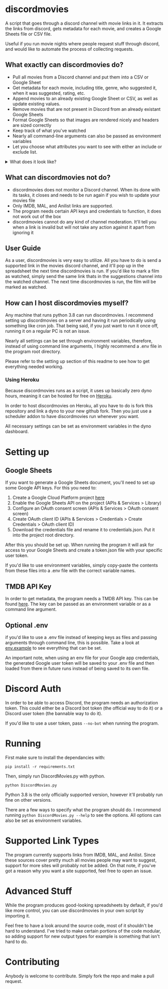 # discordmovies
A script that goes through a discord channel with movie links in it. It extracts 
the links from discord, gets metadata for each movie, and creates a Google 
Sheets file or CSV file.

Useful if you run movie nights where people request stuff through discord, and 
would like to automate the process of collecting requests.

## What exactly can discordmovies do?
- Pull all movies from a Discord channel and put them into a CSV or Google Sheet
- Get metadata for each movie, including title, genre, who suggested it, when it 
was suggested, rating, etc.
- Append movies to an already existing Google Sheet or CSV, as well as update
existing values.
- Remove movies that are not present in Discord from an already existant Google 
Sheets
- Format Google Sheets so that images are rendered nicely and headers are sized 
correctly
- Keep track of what you've watched
- Nearly all command-line arguments can also be passed as environment variables
- Let you choose what attributes you want to see with either an include or 
exclude list.
<details>
<summary>What does it look like?</summary>
<br>
<img src="https://imgur.com/RHFrvoT.png" alt="Image of discordmovies sheet.">
</details>

## What can discordmovies not do?
- discordmovies does not monitor a Discord channel. When its done with its 
tasks, it closes and needs to be run again if you wish to update your movies 
file
- Only IMDB, MAL, and Anilist links are supported.
- The program needs certain API keys and credentials to function, it does not 
work out of the box
- discordmovies cannot do any kind of channel moderation. It'll tell you when a 
link is invalid but will not take any action against it apart from ignoring it

## User Guide
As a user, discordmovies is very easy to utilize. All you have to do is send a 
supported link in the movies discord channel, and it'll pop up in the 
spreadsheet the next time discordmovies is run.
If you'd like to mark a film as watched, simply send the same link thats in the 
suggestions channel into the watched channel. The next time discordmovies is 
run, the film will be marked as watched. 

## How can I host discordmovies myself?
Any machine that runs python 3.8 can run discordmovies.
I recommend setting up discordmovies on a server and having it run periodically 
using something like cron job. That being said, if you just want to run it once
off, running it on a regular PC is not an issue.

Nearly all settings can be set through environment variables, therefore, 
instead of using command line arguments, I highly recommend a .env file in the 
program root directory.

Please refer to the setting up section of this readme to see how to get
everything needed working.

### Using Heroku
Because discordmovies runs as a script, it uses up basically zero dyno hours, 
meaning it can be hosted for free on [Heroku](https://www.heroku.com).

In order to host discordmovies on Heroku, all you have to do is fork this 
repository and link a dyno to your new github fork. Then you just use a 
scheduler addon to have discordmovies run whenever you want.

All necessary settings can be set as environment variables in the dyno 
dashboard.

# Setting up
## Google Sheets
If you want to generate a Google Sheets document, you'll need to set up some 
Google API keys.
For this you need to:
1. Create a Google Cloud Platform project 
[here](https://console.cloud.google.com/)
2. Enable the Google Sheets API on the project (APIs & Services > Library)
3. Configure an OAuth consent screen (APIs & Services > OAuth consent screen)
4. Create OAuth client ID (APIs & Services > Credentials > Create Credentials > 
OAuth client ID)
5. Download the credentials file and rename it to credentials.json. Put it into 
the project root directory.

After this you should be set up. When running the program it will ask for access 
to your Google Sheets and create a token.json file with your specific user 
token. 

If you'd like to use environment variables, simply copy-paste the
contents from these files into a .env file with the correct variable names.

## TMDB API Key
In order to get metadata, the program needs a TMDB API key. This can be found 
[here](https://developers.themoviedb.org/3/getting-started/introduction).
The key can be passed as an environment variable or as a command line argument.

## Optional .env
if you'd like to use a .env file instead of keeping keys as files and passing 
arguments through command line, this is possible.
Take a look at [env.example](./env.example) to see everything that can be set.

An important note, when using an env file for your Google app credentials, the 
generated Google user token will be saved to your .env file and then loaded from 
there in future runs instead of being saved to its own file.

# Discord Auth
In order to be able to access Discord, the program needs an authorization token. 
This could either be a Discord bot token (the official way to do it) or a 
Discord user token (the bannable way to do it).

If you'd like to use a user token, pass ```--no-bot``` when running the program.

# Running
First make sure to install the dependancies with:
```
pip install -r requirements.txt
```

Then, simply run DiscordMovies.py with python. 
```
python DiscordMovies.py
```
Python 3.8 is the only officially supported version, however it'll probably run 
fine on other versions.

There are a few ways to specify what the program should do. I recommend 
running ```python DiscordMovies.py --help``` to see the options.
All options can also be set as environment variables. 

# Supported Link Types
The program currently supports links from IMDB, MAL, and Anilist. Since these 
sources cover pretty much all movies people may want to suggest,
support for more sites will probably not be added. On that note, if you've got 
a reason why you want a site supported, feel free to open an issue.


# Advanced Stuff
While the program produces good-looking spreadsheets by default, if you'd like 
more control, you can use discordmovies in your own script by importing it.

Feel free to have a look around the source code, most of it shouldn't be hard
to understand. I've tried to make certain portions of the code modular, so
adding support for new output types for example is something that isn't hard 
to do.

# Contributing
Anybody is welcome to contribute. Simply fork the repo and make a pull request.
